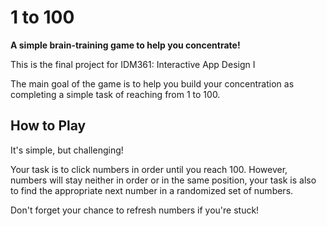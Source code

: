 # 1 to 100

**A simple brain-training game to help you concentrate!**

This is the final project for IDM361: Interactive App Design I

The main goal of the game is to help you build your concentration as completing a simple task of reaching from 1 to 100.

## How to Play

It's simple, but challenging!

Your task is to click numbers in order until you reach 100. However, numbers will stay neither in order or in the same position, your task is also to find the appropriate next number in a randomized set of numbers.

Don't forget your chance to refresh numbers if you're stuck!